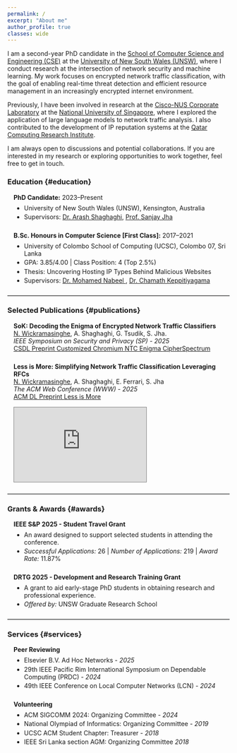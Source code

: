```yaml
---
permalink: /
excerpt: "About me"
author_profile: true
classes: wide
---
```


I am a second-year PhD candidate in the <a href="https://www.unsw.edu.au/engineering/our-schools/computer-science-and-engineering" target="_blank">School of Computer Science and Engineering (CSE)</a> at the <a href="https://www.unsw.edu.au/" target="_blank">University of New South Wales (UNSW)</a>, where I conduct research at the intersection of network security and machine learning. My work focuses on encrypted network traffic classification, with the goal of enabling real-time threat detection and efficient resource management in an increasingly encrypted internet environment.

Previously, I have been involved in research at the <a href="https://cisco-nus.nus.edu.sg/" target="_blank">Cisco-NUS Corporate Laboratory</a> at the <a href="https://cde.nus.edu.sg/ece/" target="_blank">National University of Singapore</a>, where I explored the application of large language models to network traffic analysis. I also contributed to the development of IP reputation systems at the <a href="https://www.hbku.edu.qa/en/qcri" target="_blank">Qatar Computing Research Institute</a>.

I am always open to discussions and potential collaborations. If you are interested in my research or exploring opportunities to work together, feel free to get in touch.

### Education {#education}

<div class="section">
    <div class="section-item">
        <strong>PhD Candidate:</strong> 2023–Present
        <ul>
            <li>University of New South Wales (UNSW), Kensington, Australia</li>
            <li>Supervisors: 
            <a href="https://research.unsw.edu.au/people/dr-arash-shaghaghi" target="_blank">Dr. Arash Shaghaghi</a>, 
            <a href="https://research.unsw.edu.au/people/professor-sanjay-jha" target="_blank">Prof. Sanjay Jha</a></li>
        </ul>
    </div>
    <div class="section-item">
        <strong>B.Sc. Honours in Computer Science [First Class]:</strong> 2017–2021
        <ul>
            <li>University of Colombo School of Computing (UCSC), Colombo 07, Sri Lanka</li>
            <li>GPA: 3.85/4.00 | Class Position: 4 (Top 2.5%)</li>
            <li>Thesis: Uncovering Hosting IP Types Behind Malicious Websites</li>
            <li>Supervisors: 
            <a href="https://scholar.google.com.au/citations?user=Lka4RwsAAAAJ&hl=en" target="_blank">Dr. Mohamed Nabeel </a>, 
            <a href="https://scholar.google.com/citations?user=SFxdJK0AAAAJ&hl=en" target="_blank">Dr. Chamath Keppitiyagama</a></li>
        </ul>
    </div>
</div>

<hr>

### Selected Publications {#publications}

<div class="section">
    <div class="section-item">
        <p class="p-no-margin-bottom"><strong>SoK: Decoding the Enigma of Encrypted Network Traffic Classifiers</strong><br>
        <u>N. Wickramasinghe</u>, A. Shaghaghi, G. Tsudik, S. Jha.<br>
        <em>IEEE Symposium on Security and Privacy (SP) - 2025</em></p>
        <div class="button-group">
            <!-- <a href="https://www.youtube.com" target="_blank" class="btn btn-youtube">
                <i class="fab fa-youtube"></i> YouTube
            </a> -->
            <a href="https://www.computer.org/csdl/proceedings-article/sp/2025/223600b732/26hiUvcHgly" target="_blank" class="btn btn-arxiv">
                <i class="fas fa-file-alt"></i> CSDL
            </a>
            <a href="https://arxiv.org/abs/2503.20093" target="_blank" class="btn btn-arxiv">
                <i class="fas fa-file-alt"></i> Preprint
            </a>
            <a href="https://github.com/nime-sha256/chromium-cipher-suite-customizer" target="_blank" class="btn btn-github">
                <i class="fab fa-github"></i> Customized Chromium
            </a>
            <a href="https://github.com/nime-sha256/ntc-enigma" target="_blank" class="btn btn-github">
                <i class="fab fa-github"></i> NTC Enigma
            </a>
            <a href="https://cspectrum.web.cse.unsw.edu.au" target="_blank" class="btn btn-github">
                <i class="fa-solid fa-database"></i> CipherSpectrum
            </a>
        </div>
    </div>
    <div class="section-item">
        <p class="p-no-margin-bottom"><strong>Less is More: Simplifying Network Traffic Classification Leveraging RFCs</strong><br>
        <u>N. Wickramasinghe</u>, A. Shaghaghi, E. Ferrari, S. Jha<br>
        <em>The ACM Web Conference (WWW) - 2025</em></p>
        <div class="button-group">
            <a href="https://dl.acm.org/doi/10.1145/3701716.3715492" target="_blank" class="btn btn-arxiv">
                <i class="fas fa-file-alt"></i> ACM DL
            </a>
            <!-- <a href="https://www.youtube.com" target="_blank" class="btn btn-youtube">
                <i class="fab fa-youtube"></i> YouTube
            </a> -->
            <a href="https://arxiv.org/abs/2502.00586" target="_blank" class="btn btn-arxiv">
                <i class="fas fa-file-alt"></i> Preprint
            </a>
            <a href="https://github.com/nime-sha256/LiM" target="_blank" class="btn btn-github">
                <i class="fab fa-github"></i> Less is More
            </a>
        </div>
        <div style="margin-top: 15px;border: 1px solid gray;width: fit-content;">
            <iframe 
                aria-labelledby="auxelement-1-caption" 
                style="border: none;width: 100%;height: auto;aspect-ratio: 16 / 9;vertical-align: bottom;" 
                allow="accelerometer; gyroscope; autoplay; encrypted-media; picture-in-picture;" 
                loading="lazy" 
                allowfullscreen="true"
src="https://iframe.videodelivery.net/eyJraWQiOiI3YjgzNTg3NDZlNWJmNDM0MjY5YzEwZTYwMDg0ZjViYiIsImFsZyI6IlJTMjU2In0.eyJzdWIiOiI0NzhkZWU2MDYzOWY2YzZkYWQ4Y2FlZjcwOWY4MmQ2OSIsImV4cCI6MTc0ODA2ODAwNywia2lkIjoiN2I4MzU4NzQ2ZTViZjQzNDI2OWMxMGU2MDA4NGY1YmIifQ.yqwU8qyb3U-8p56IvsweflJu_Fy7GSFIA8eRg-hdkJIqJz4jtqK3d28XmB7AwOKrWW0djE9b4fJZgdG2sULlhCnUuJedZsBU6oQvAr1hZDd-NeQ5-pA55xbnjEaguwTxiSaQVK57zeV0KUYMpouZoi26immxhL9LTDSoBvVMWAPjE6-HxtXT_wwE2VKIjscGa_8t3zK6__QBnyZThQpsR8z0NhUHIbovLlqdxmbjEXRGvVKU6ifatL2ed9xn4jUVdrRDPzDs1UyiUOBqrHOf_jTsKhZP0Pwtg0IOl4mDSX_sZeQj3xGuMKRe0t9nm45ejByPajA-YkygPWNbCfS6Jw?poster=https%3A%2F%2Fvideodelivery.net%2FeyJraWQiOiI3YjgzNTg3NDZlNWJmNDM0MjY5YzEwZTYwMDg0ZjViYiIsImFsZyI6IlJTMjU2In0.eyJzdWIiOiI0NzhkZWU2MDYzOWY2YzZkYWQ4Y2FlZjcwOWY4MmQ2OSIsImV4cCI6MTc0ODA2ODAwNywia2lkIjoiN2I4MzU4NzQ2ZTViZjQzNDI2OWMxMGU2MDA4NGY1YmIifQ.yqwU8qyb3U-8p56IvsweflJu_Fy7GSFIA8eRg-hdkJIqJz4jtqK3d28XmB7AwOKrWW0djE9b4fJZgdG2sULlhCnUuJedZsBU6oQvAr1hZDd-NeQ5-pA55xbnjEaguwTxiSaQVK57zeV0KUYMpouZoi26immxhL9LTDSoBvVMWAPjE6-HxtXT_wwE2VKIjscGa_8t3zK6__QBnyZThQpsR8z0NhUHIbovLlqdxmbjEXRGvVKU6ifatL2ed9xn4jUVdrRDPzDs1UyiUOBqrHOf_jTsKhZP0Pwtg0IOl4mDSX_sZeQj3xGuMKRe0t9nm45ejByPajA-YkygPWNbCfS6Jw%2Fthumbnails%2Fthumbnail.jpg%3Ftime%3D0.0s" 
                class="videoplayer">
            </iframe>
        </div>
  </div>
</div>

<hr>

### Grants & Awards {#awards}

<div class="section">
    <div class="section-item">
        <strong>IEEE S&P 2025 - Student Travel Grant</strong>
        <ul>
            <li>An award designed to support selected students in attending the conference.</li>
            <li><em>Successful Applications:</em> 26 | <em>Number of Applications:</em> 219 | <em>Award Rate:</em> 11.87%</li>
        </ul>
    </div>
    <div class="section-item">
        <strong>DRTG 2025 - Development and Research Training Grant</strong>
        <ul>
            <li>A grant to aid early-stage PhD students in obtaining research and professional experience.</li>
            <li><em>Offered by:</em> UNSW Graduate Research School</li>
        </ul>
    </div>
</div>

<hr>

### Services {#services}

<div class="section">
    <div class="section-item">
        <strong>Peer Reviewing</strong>
        <ul>
            <li>Elsevier B.V. Ad Hoc Networks - <em>2025</em></li>
            <li>29th IEEE Pacific Rim International Symposium on Dependable Computing (PRDC) - <em>2024</em></li>
            <li>49th IEEE Conference on Local Computer Networks (LCN) - <em>2024</em></li>
        </ul>
    </div>
    <div class="section-item">
        <strong>Volunteering</strong>
        <ul>
            <li>ACM SIGCOMM 2024: Organizing Committee - <em>2024</em></li>
            <li>National Olympiad of Informatics: Organizing Committee - <em>2019</em></li>
            <li>UCSC ACM Student Chapter: Treasurer - <em>2018</em></li>
            <li>IEEE Sri Lanka section AGM: Organizing Committee <em>2018</em></li>
        </ul>
  </div>
</div>

<style>

.section {
  padding-left: 1em;
}

h2 {
  padding-top: 0;
  border-bottom: none !important;
  margin-top: 1.5em;
}

.section-item {
  margin-bottom: 1.75em;
}

.section-item ul {
    margin-top: 0.5em;
}

.section-item ul li {
    margin-bottom: 0.25em;
}

hr {
    border-top: 1px solid #bdbfbf;
}

.p-no-margin-bottom {
    margin-bottom: 0 !important;
}

</style>

